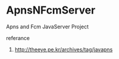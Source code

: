 # ApnsNFcmServer
Apns and Fcm JavaServer Project

referance
1. http://theeye.pe.kr/archives/tag/javapns
